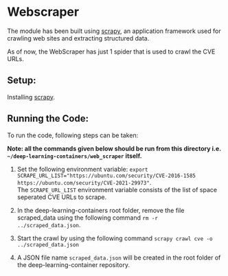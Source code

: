 # Webscraper

The module has been built using [scrapy](https://docs.scrapy.org/en/latest/intro/overview.html#scrapy-at-a-glance), an application framework used for crawling web sites and extracting structured data.

As of now, the WebScraper has just 1 spider that is used to crawl the CVE URLs. 

## Setup:
Installing [scrapy](https://docs.scrapy.org/en/latest/intro/install.html).

## Running the Code:
To run the code, following steps can be taken:

**Note: all the commands given below should be run from this directory i.e. `~/deep-learning-containers/web_scraper` itself.**

1. Set the following environment variable:
`export SCRAPE_URL_LIST="https://ubuntu.com/security/CVE-2016-1585 https://ubuntu.com/security/CVE-2021-29973"`. <br> The `SCRAPE_URL_LIST` environment variable consists of the list of space seperated CVE URLs to scrape. 

2. In the deep-learning-containers root folder, remove the file scraped_data using the following command `rm -r ../scraped_data.json`.

3. Start the crawl by using the following command `scrapy crawl cve -o ../scraped_data.json`

4. A JSON file name `scraped_data.json` will be created in the root folder of the deep-learning-container repository.

